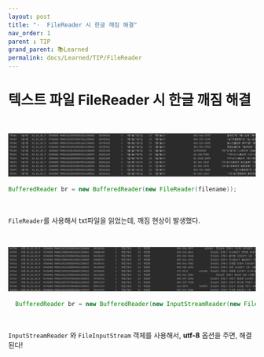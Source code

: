 ```yaml
---
layout: post
title: "·  FileReader 시 한글 깨짐 해결"
nav_order: 1
parent : TIP
grand_parent: 📚Learned
permalink: docs/Learned/TIP/FileReader
---
```


# 텍스트 파일 FileReader 시 한글 깨짐 해결

<br>

<p align="center">
<img src="https://raw.githubusercontent.com/buinq/imageServer/main/img/image-20221111103305841.png" alt="image-20221111103305841" style="zoom:80%;" />
</p>

```java
BufferedReader br = new BufferedReader(new FileReader(filename));
```

<br>

`FileReader`를 사용해서 txt파일을 읽었는데, 깨짐 현상이 발생했다.

<br>



<p align="center">
<img src="https://raw.githubusercontent.com/buinq/imageServer/main/img/image-20221111103324639.png" alt="image-20221111103324639" style="zoom:80%;" />
</p>

```java
  BufferedReader br = new BufferedReader(new InputStreamReader(new FileInputStream(filename),"utf-8"));
```
<br>

`InputStreamReader` 와 `FileInputStream` 객체를 사용해서, **utf-8** 옵션을 주면, 해결된다!
